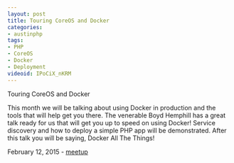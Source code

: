```yaml
---
layout: post
title: Touring CoreOS and Docker
categories:
- austinphp
tags:
- PHP
- CoreOS
- Docker
- Deployment
videoid: IPoCiX_nKRM
---
```

Touring CoreOS and Docker

This month we will be talking about using Docker in production and the tools that will help get you there. The venerable Boyd Hemphill has a great talk ready for us that will get you up to speed on using Docker!  Service discovery and how to deploy a simple PHP app will be demonstrated. After this talk you will be saying, Docker All The Things!

February 12, 2015 - <a href="http://www.meetup.com/austinphp/events/194661852/">meetup</a>